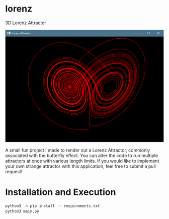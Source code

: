 # lorenz
3D Lorenz Attractor

![Attractor](./screenshot.png)

A small fun project I made to render out a Lorenz Attractor, commonly associated with the butterfly effect. 
You can alter the code to run multiple attractors at once with various length limits. If you would like to implement your own strange attractor with this application, feel free to submit a pull request!

# Installation and Execution

```bash
python3 -m pip install -r requirements.txt
python3 main.py
```


